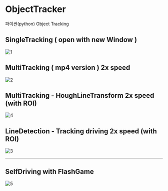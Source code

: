 # ObjectTracker
파이썬(python) Object Tracking

## SingleTracking ( open with new Window )
![1](./IndexImage/1.gif)

## MultiTracking ( mp4 version ) 2x speed
![2](./IndexImage/2.gif)

## MultiTracking - HoughLineTransform 2x speed (with ROI)
![4](./IndexImage/4.gif)

## LineDetection - Tracking driving 2x speed (with ROI)
![3](./IndexImage/3.gif)

<hr>

## SelfDriving with FlashGame
![5](./IndexImage/5.gif)
